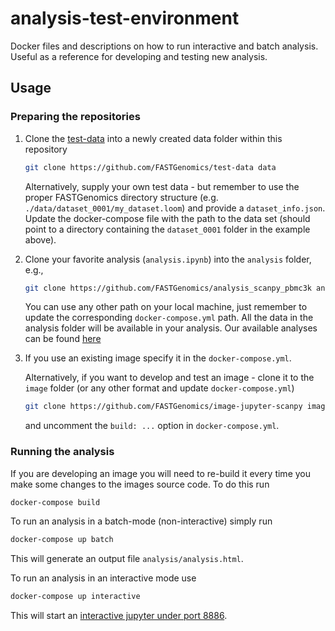 # analysis-test-environment

Docker files and descriptions on how to run interactive and batch analysis.  Useful as a
reference for developing and testing new analysis.

## Usage

### Preparing the repositories

1. Clone the [test-data](https://github.com/FASTGenomics/test-data) into a newly created data folder within this repository

   ``` bash
   git clone https://github.com/FASTGenomics/test-data data
   ```

   Alternatively, supply your own test data - but remember to use the proper FASTGenomics directory
   structure (e.g. `./data/dataset_0001/my_dataset.loom`) and provide a
   `dataset_info.json`.  Update the docker-compose file with the path to the data set
   (should point to a directory containing the `dataset_0001` folder in the example
   above).

1. Clone your favorite analysis (`analysis.ipynb`) into the `analysis` folder, e.g.,

   ``` bash
   git clone https://github.com/FASTGenomics/analysis_scanpy_pbmc3k analysis
   ```

   You can use any other path on your local machine, just remember to update the
   corresponding `docker-compose.yml` path. All the data in the analysis folder will be available in your analysis.
   Our available analyses can be found [here](https://github.com/search?q=topic%3Afastgenomics-analysis+org%3AFASTGenomics&type=Repositories)

1. If you use an existing image specify it in the `docker-compose.yml`.

   Alternatively, if you want to develop and test an image - clone it to the `image`
   folder (or any other format and update `docker-compose.yml`)

   ``` bash
   git clone https://github.com/FASTGenomics/image-jupyter-scanpy image
   ```

   and uncomment the `build: ...` option in `docker-compose.yml`.

### Running the analysis

If you are developing an image you will need to re-build it every time you make some
changes to the images source code.  To do this run

``` bash
docker-compose build
```

To run an analysis in a batch-mode (non-interactive) simply run

``` bash
docker-compose up batch
```

This will generate an output file `analysis/analysis.html`.

To run an analysis in an interactive mode use

``` bash
docker-compose up interactive
```

This will start an [interactive jupyter under port 8886][session].

[session]: http://localhost:8886/lab/workspaces/analysis
